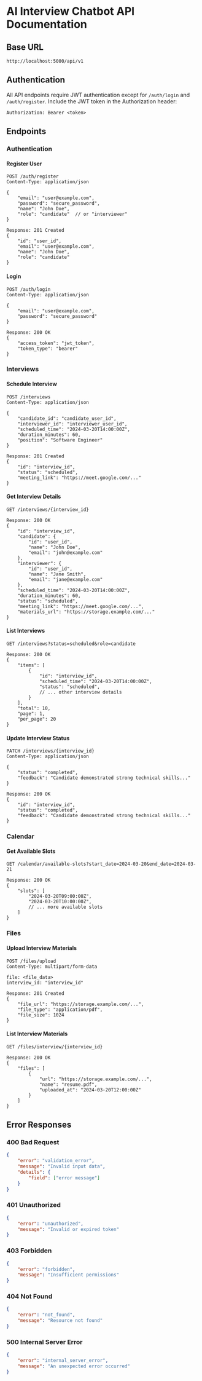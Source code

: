 # AI Interview Chatbot API Documentation

## Base URL
```
http://localhost:5000/api/v1
```

## Authentication
All API endpoints require JWT authentication except for `/auth/login` and `/auth/register`.
Include the JWT token in the Authorization header:
```
Authorization: Bearer <token>
```

## Endpoints

### Authentication

#### Register User
```http
POST /auth/register
Content-Type: application/json

{
    "email": "user@example.com",
    "password": "secure_password",
    "name": "John Doe",
    "role": "candidate"  // or "interviewer"
}

Response: 201 Created
{
    "id": "user_id",
    "email": "user@example.com",
    "name": "John Doe",
    "role": "candidate"
}
```

#### Login
```http
POST /auth/login
Content-Type: application/json

{
    "email": "user@example.com",
    "password": "secure_password"
}

Response: 200 OK
{
    "access_token": "jwt_token",
    "token_type": "bearer"
}
```

### Interviews

#### Schedule Interview
```http
POST /interviews
Content-Type: application/json

{
    "candidate_id": "candidate_user_id",
    "interviewer_id": "interviewer_user_id",
    "scheduled_time": "2024-03-20T14:00:00Z",
    "duration_minutes": 60,
    "position": "Software Engineer"
}

Response: 201 Created
{
    "id": "interview_id",
    "status": "scheduled",
    "meeting_link": "https://meet.google.com/..."
}
```

#### Get Interview Details
```http
GET /interviews/{interview_id}

Response: 200 OK
{
    "id": "interview_id",
    "candidate": {
        "id": "user_id",
        "name": "John Doe",
        "email": "john@example.com"
    },
    "interviewer": {
        "id": "user_id",
        "name": "Jane Smith",
        "email": "jane@example.com"
    },
    "scheduled_time": "2024-03-20T14:00:00Z",
    "duration_minutes": 60,
    "status": "scheduled",
    "meeting_link": "https://meet.google.com/...",
    "materials_url": "https://storage.example.com/..."
}
```

#### List Interviews
```http
GET /interviews?status=scheduled&role=candidate

Response: 200 OK
{
    "items": [
        {
            "id": "interview_id",
            "scheduled_time": "2024-03-20T14:00:00Z",
            "status": "scheduled",
            // ... other interview details
        }
    ],
    "total": 10,
    "page": 1,
    "per_page": 20
}
```

#### Update Interview Status
```http
PATCH /interviews/{interview_id}
Content-Type: application/json

{
    "status": "completed",
    "feedback": "Candidate demonstrated strong technical skills..."
}

Response: 200 OK
{
    "id": "interview_id",
    "status": "completed",
    "feedback": "Candidate demonstrated strong technical skills..."
}
```

### Calendar

#### Get Available Slots
```http
GET /calendar/available-slots?start_date=2024-03-20&end_date=2024-03-21

Response: 200 OK
{
    "slots": [
        "2024-03-20T09:00:00Z",
        "2024-03-20T10:00:00Z",
        // ... more available slots
    ]
}
```

### Files

#### Upload Interview Materials
```http
POST /files/upload
Content-Type: multipart/form-data

file: <file_data>
interview_id: "interview_id"

Response: 201 Created
{
    "file_url": "https://storage.example.com/...",
    "file_type": "application/pdf",
    "file_size": 1024
}
```

#### List Interview Materials
```http
GET /files/interview/{interview_id}

Response: 200 OK
{
    "files": [
        {
            "url": "https://storage.example.com/...",
            "name": "resume.pdf",
            "uploaded_at": "2024-03-20T12:00:00Z"
        }
    ]
}
```

## Error Responses

### 400 Bad Request
```json
{
    "error": "validation_error",
    "message": "Invalid input data",
    "details": {
        "field": ["error message"]
    }
}
```

### 401 Unauthorized
```json
{
    "error": "unauthorized",
    "message": "Invalid or expired token"
}
```

### 403 Forbidden
```json
{
    "error": "forbidden",
    "message": "Insufficient permissions"
}
```

### 404 Not Found
```json
{
    "error": "not_found",
    "message": "Resource not found"
}
```

### 500 Internal Server Error
```json
{
    "error": "internal_server_error",
    "message": "An unexpected error occurred"
}
``` 
